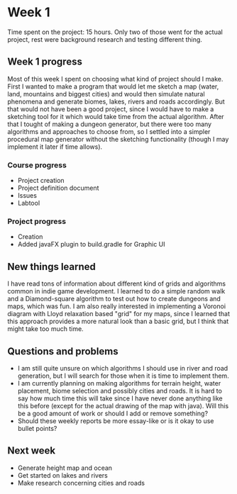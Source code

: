 # Week 1 

Time spent on the project: 15 hours. Only two of those went for the actual project, rest were background research and testing different thing.

## Week 1 progress

Most of this week I spent on choosing what kind of project should I make. First I wanted to make a program that would let me sketch a map 
(water, land, mountains and biggest cities) and would then simulate natural phenomena and generate biomes, lakes, rivers and roads accordingly. 
But that would not have been a good project, since I would have to make a sketching tool for it which would take time from the actual algorithm. After that
I tought of making a dungeon generator, but there were too many algorithms and approaches to choose from, so I settled into a simpler procedural map generator 
without the sketching functionality (though I may implement it later if time allows).

### Course progress

* Project creation
* Project definition document
* Issues
* Labtool

### Project progress

* Creation
* Added javaFX plugin to build.gradle for Graphic UI

## New things learned

I have read tons of information about different kind of grids and algorithms common in indie game development. I learned to do a simple random walk and 
a Diamond-square algorithm to test out how to create dungeons and maps, which was fun. I am also really interested in implementing a Voronoi diagram with 
Lloyd relaxation based "grid" for my maps, since I learned that this approach provides a more natural look than a basic grid, but I think that might take 
too much time.

## Questions and problems

* I am still quite unsure on which algorithms I should use in river and road generation, but I will search for those when it is time to implement them.
* I am currently planning on making algorithms for terrain height, water placement, biome selection and possibly cities and roads. It is hard to say how much 
time this will take since I have never done anything like this before (except for the actual drawing of the map with java). Will this be a good amount of 
work or should I add or remove something? 
* Should these weekly reports be more essay-like or is it okay to use bullet points? 

## Next week

* Generate height map and ocean
* Get started on lakes and rivers
* Make research concerning cities and roads

